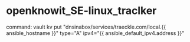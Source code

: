 # openknowit_SE-linux_traclker
command: vault kv put "dnsinabox/services/traeckle.com/local.{{ ansible_hostname }}" type="A" ipv4="{{  ansible_default_ipv4.address }}"
